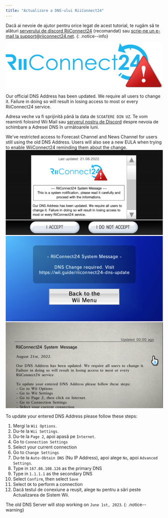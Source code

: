 ```yaml
---
title: "Actualizare a DNS-ului RiiConnect24"
---
```


Dacă ai nevoie de ajutor pentru orice legat de acest tutorial, te rugăm să te alături [serverului de discord RiiConnect24](https://discord.gg/rc24) (recomandat) sau [scrie-ne un e-mail la support@riiconnect24.net](mailto:support@riiconnect24.net).
{: .notice--info}

![RiiConnect24 Logo](/images/logo_blue_warning.png)

Our official DNS Address has been updated. We require all users to change it. Failure in doing so will result in losing access to most or every RiiConnect24 service.

Adresa veche va fi sprijinită până la data de `SCOATERE DIN UZ`. Te vom reaminti folosind Wii Mail sau [serverul nostru de Discord](https://discord.gg/rc24) despre nevoia de schimbare a Adresei DNS în următoarele luni.

We've restricted access to Forecast Channel and News Channel for users still using the old DNS Address. Users will also see a new EULA when trying to enable WiiConnect24 reminding them about the change. ![The notification on the EULA confirmation screen.](/images/eula_change_dns_notification.png) ![The notification on the Forecast Channel](/images/forecast_change_dns_notification.png) ![The notification on the News Channel](/images/news_channel_change_dns_notification.png)

To update your entered DNS Address please follow these steps:

1. Mergi la `Wii Options`.
2. Du-te la `Wii Settings`.
3. Du-te la `Page 2`, apoi apasă pe `Internet`.
4. Go to `Connection Settings`
5. Select your current connection
6. Go to `Change Settings`
7. Du-te la `Auto-Obtain DNS` (Nu IP Address), apoi alege `No`, apoi `Advanced Settings`.
8. Type in `167.86.108.126` as the primary DNS
9. Type in `1.1.1.1` as the secondary DNS
10. Select `Confirm`, then select `Save`
11. Select `OK` to perform a connection
12. Dacă testul de conexiune a reușit, alege `No` pentru a sări peste Actualizarea de Sistem Wii.

The old DNS Server will stop working on `June 1st, 2023`.
{: .notice--warning}